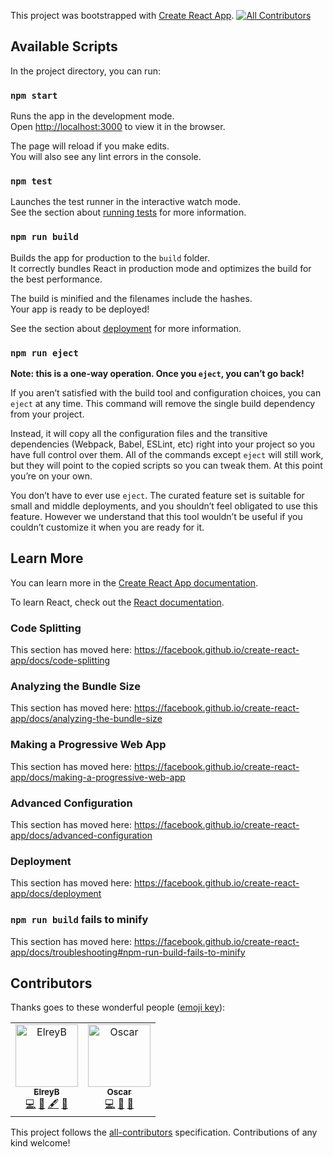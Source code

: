 This project was bootstrapped with [Create React App](https://github.com/facebook/create-react-app).
[![All Contributors](https://img.shields.io/badge/all_contributors-2-orange.svg?style=flat-square)](#contributors)

## Available Scripts

In the project directory, you can run:

### `npm start`

Runs the app in the development mode.<br>
Open [http://localhost:3000](http://localhost:3000) to view it in the browser.

The page will reload if you make edits.<br>
You will also see any lint errors in the console.

### `npm test`

Launches the test runner in the interactive watch mode.<br>
See the section about [running tests](https://facebook.github.io/create-react-app/docs/running-tests) for more information.

### `npm run build`

Builds the app for production to the `build` folder.<br>
It correctly bundles React in production mode and optimizes the build for the best performance.

The build is minified and the filenames include the hashes.<br>
Your app is ready to be deployed!

See the section about [deployment](https://facebook.github.io/create-react-app/docs/deployment) for more information.

### `npm run eject`

**Note: this is a one-way operation. Once you `eject`, you can’t go back!**

If you aren’t satisfied with the build tool and configuration choices, you can `eject` at any time. This command will remove the single build dependency from your project.

Instead, it will copy all the configuration files and the transitive dependencies (Webpack, Babel, ESLint, etc) right into your project so you have full control over them. All of the commands except `eject` will still work, but they will point to the copied scripts so you can tweak them. At this point you’re on your own.

You don’t have to ever use `eject`. The curated feature set is suitable for small and middle deployments, and you shouldn’t feel obligated to use this feature. However we understand that this tool wouldn’t be useful if you couldn’t customize it when you are ready for it.

## Learn More

You can learn more in the [Create React App documentation](https://facebook.github.io/create-react-app/docs/getting-started).

To learn React, check out the [React documentation](https://reactjs.org/).

### Code Splitting

This section has moved here: https://facebook.github.io/create-react-app/docs/code-splitting

### Analyzing the Bundle Size

This section has moved here: https://facebook.github.io/create-react-app/docs/analyzing-the-bundle-size

### Making a Progressive Web App

This section has moved here: https://facebook.github.io/create-react-app/docs/making-a-progressive-web-app

### Advanced Configuration

This section has moved here: https://facebook.github.io/create-react-app/docs/advanced-configuration

### Deployment

This section has moved here: https://facebook.github.io/create-react-app/docs/deployment

### `npm run build` fails to minify

This section has moved here: https://facebook.github.io/create-react-app/docs/troubleshooting#npm-run-build-fails-to-minify

## Contributors

Thanks goes to these wonderful people ([emoji key](https://allcontributors.org/docs/en/emoji-key)):

<!-- ALL-CONTRIBUTORS-LIST:START - Do not remove or modify this section -->
<!-- prettier-ignore -->
<table><tr><td align="center"><a href="https://github.com/ElreyB"><img src="https://avatars1.githubusercontent.com/u/20192033?v=4" width="100px;" alt="ElreyB"/><br /><sub><b>ElreyB</b></sub></a><br /><a href="https://github.com/ElreyB/sharp-dance/commits?author=ElreyB" title="Code">💻</a> <a href="https://github.com/ElreyB/sharp-dance/issues?q=author%3AElreyB" title="Bug reports">🐛</a> <a href="#content-ElreyB" title="Content">🖋</a> <a href="#maintenance-ElreyB" title="Maintenance">🚧</a></td><td align="center"><a href="http://obartra.github.io"><img src="https://avatars0.githubusercontent.com/u/3877773?v=4" width="100px;" alt="Oscar"/><br /><sub><b>Oscar</b></sub></a><br /><a href="https://github.com/ElreyB/sharp-dance/commits?author=obartra" title="Code">💻</a> <a href="https://github.com/ElreyB/sharp-dance/issues?q=author%3Aobartra" title="Bug reports">🐛</a> <a href="#design-obartra" title="Design">🎨</a></td></tr></table>

<!-- ALL-CONTRIBUTORS-LIST:END -->

This project follows the [all-contributors](https://github.com/all-contributors/all-contributors) specification. Contributions of any kind welcome!